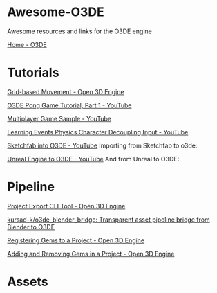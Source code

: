 # Awesome-O3DE
Awesome resources and links for the O3DE engine

[Home - O3DE](https://o3de.org)


# Tutorials

[Grid-based Movement - Open 3D Engine](https://www.docs.o3de.org/docs/learning-guide/tutorials/input-and-movement/grid-based-movement)

[O3DE Pong Game Tutorial, Part 1 - YouTube](https://www.youtube.com/watch?v=kK0XnYFKw38&list=PLCQwFpnHSZQhhsr6iJqyeYqKe6dexnHh9&pp=iAQB)

[Multiplayer Game Sample - YouTube](https://www.youtube.com/watch?v=QYZiP9p5LPM&list=PLCQwFpnHSZQjDIkT9EqCNDWepsh8sTGMm&pp=iAQB)

[Learning Events Physics Character Decoupling Input - YouTube](https://www.youtube.com/watch?v=9_RhAtYFhKM)

[Sketchfab into O3DE - YouTube](https://www.youtube.com/watch?v=xUwCf6B-rZQ&list=PLCQwFpnHSZQg_4lCmfXhCB5EjxieUbipk) Importing from Sketchfab to o3de:

[Unreal Engine to O3DE - YouTube](https://www.youtube.com/watch?v=kZpJvNoPVPA&list=PLCQwFpnHSZQg_4lCmfXhCB5EjxieUbipk) And from Unreal to O3DE:

# Pipeline

[Project Export CLI Tool - Open 3D Engine](https://docs.o3de.org/docs/user-guide/packaging/project-export/project-export-cli)

[kursad-k/o3de_blender_bridge: Transparent asset pipeline bridge from Blender to O3DE](https://github.com/kursad-k/o3de_blender_bridge)

[Registering Gems to a Project - Open 3D Engine](https://docs.o3de.org/docs/user-guide/project-config/register-gems)

[Adding and Removing Gems in a Project - Open 3D Engine](https://docs.o3de.org/docs/user-guide/project-config/add-remove-gems)


# Assets

[Texture Asset Guidelines - Open 3D Engine](https://docs.o3de.org/docs/user-guide/assets/texture-settings/texture-assets)

[Adding and Removing Gems in a Project - Open 3D Engine](https://docs.o3de.org/docs/user-guide/project-config/add-remove-gems)

[Texture Asset Guidelines - Open 3D Engine](https://docs.o3de.org/docs/user-guide/assets/texture-settings/texture-assets)

[o3de-samples-project-gems](https://github.com/o3de/o3de-samples-project-gems)

[o3de-multiplayersample](https://github.com/o3de/o3de-multiplayersample) Multiplayer sample project for the Open 3D Engine

[o3de/PlanetSurvivalGame](https://github.com/o3de/PlanetSurvivalGame) Planet Survival Game is a Proof of concept Point and Click Turn Based Strategy Game

[o3de/NewspaperDeliveryGame](https://github.com/o3de/NewspaperDeliveryGame) Newspaper Delivery game demo project

[o3de/ROSConDemo](https://github.com/o3de/ROSConDemo)  A robotic fruit picking demo project for O3DE with ROS 2 Gem

# Rendering

[Initial Sky Atmosphere by AMZN-alexpete · Pull Request](https://github.com/o3de/o3de/pull/9649)

[Create cinematic sequences - Open 3D Engine](https://docs.o3de.org/docs/user-guide/visualization/cinematics)

[Working with Image Based Lighting (IBL) in O3DE - CO3DEX ](https://www.co3dex.com/blog/image-based-lighting-1)

[HDRi Skybox Component - Open 3D Engine](https://docs.o3de.org/docs/user-guide/components/reference/atom/hdri-skybox)

# Scripting

[Behaviors with Script Canvas - Open 3D Engine](https://www.docs.o3de.org/docs/user-guide/scripting/script-canvas) Creating Gameplay and Other behaviors with script canvas

[Script Canvas Overview - YouTube](https://www.youtube.com/watch?v=fTNcUV4zAgE)

[Understanding Script Canvas - YouTube](https://www.youtube.com/watch?v=GYXG4nrQPnE)

[Content Creation with Script Canvas - YouTube](https://www.youtube.com/watch?v=GUGw9XrGVjE)

[The Script Canvas Pipeline - YouTube](https://www.youtube.com/watch?v=PP-sFjByvhA)

[How to Use Multiplayer Scripting - YouTube](https://www.youtube.com/watch?v=3pWckmuHPSg)
# Coding

[DCC Scripting Interface ](https://github.com/o3de/o3de/tree/development/Gems/AtomLyIntegration/TechnicalArt/DccScriptingInterface)

[O3DE User Defined Properties](https://docs.o3de.org/blog/posts/blog-udp)

[Using VSCode to build O3DE · o3de/o3de Wiki · GitHub](https://github.com/o3de/o3de/wiki/Using-VSCode-to-build-O3DE)

[vscode-dbg-ext-o3de-lua: ](https://github.com/lumbermixalot/vscode-dbg-ext-o3de-lua) Visual Studio Code Debugger Extension For O3DE Lua Scripts.

# Building

[O3DE System Requirements - Open 3D Engine](https://docs.o3de.org/docs/welcome-guide/requirements)

[Configure and Build - Open 3D Engine](https://docs.o3de.org/docs/user-guide/build/configure-and-build)

[Building for Windows - Open 3D Engine](https://docs.o3de.org/docs/welcome-guide/setup/setup-from-github/building-windows/#build-the-engine)

[Compiling under windows with windows clang · o3de/o3de · Discussion #13710 · GitHub](https://github.com/o3de/o3de/discussions/13710)

[CMake Settings Reference - Open 3D Engine](https://docs.o3de.org/docs/user-guide/build/reference)

[Create Distributable Open 3D Engine Builds - Open 3D Engine](https://docs.o3de.org/docs/user-guide/build/distributable-engine)

# Integrations

[Level Up Your Games and Robotics Simulations with O3DE 23.05 - O3DE](https://o3de.org/level-up-your-games-and-robotics-simulations-with-o3de-23-05)

[We Also Make Games: AWS’ First Internal O3DE Game is Now Available! | AWS for Games Blog](https://aws.amazon.com/blogs/gametech/we-also-make-games-aws-first-internal-o3de-game-is-now-available)

# GameDev

[A list of Game Development resources to make magic happen.](https://github.com/ellisonleao/magictools#readme)

[A curated list of gaming talks (development, design, etc)](https://github.com/hzoo/awesome-gametalks)

[Collection of Games that have the source code available on GitHub](https://github.com/michelpereira/awesome-open-source-games)

[A curated list of awesome resources, related to game production process](https://github.com/vhladiienko/awesome-game-production)

[A curated list of games that can teach you how to learn a programming language.](https://github.com/michelpereira/awesome-games-of-coding)

# Companies

[Robotec.ai](https://robotec.ai)  AI-enabled technologies for mobility

[Genome Studios ](http://genomestudios.ca)

